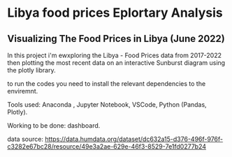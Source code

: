 # Libya food prices Eplortary Analysis
## Visualizing The Food Prices in Libya (June 2022)

In this project i'm ewxploring the Libya - Food Prices data from 2017-2022
then plotting the most recent data on an interactive Sunburst diagram using the plotly library.

to run the codes you need to install the relevant dependencies to the enviremnt.

Tools used:
Anaconda , Jupyter Notebook, VSCode, Python (Pandas, Plotly).

Working to be done:
dashboard.





data source: https://data.humdata.org/dataset/dc632a15-d376-496f-976f-c3282e67bc28/resource/49e3a2ae-629e-46f3-8529-7e1fd0277b24
